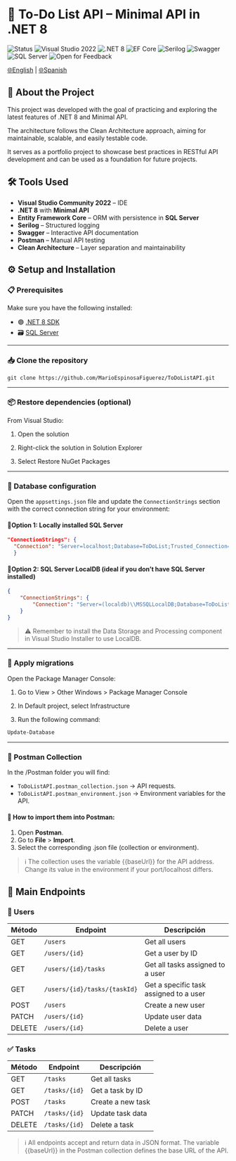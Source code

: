# 📝 To‑Do List API – Minimal API in .NET 8

![Status](https://img.shields.io/badge/Status-🚧%20In%20Progress-yellow?style=flat)
![Visual Studio 2022](https://img.shields.io/badge/Visual%20Studio-2022-blue?style=flat&logo=visual-studio&logoColor=white)
![.NET 8](https://img.shields.io/badge/.NET-8.0-purple?style=flat)
![EF Core](https://img.shields.io/badge/Entity%20Framework-Core-blue)
![Serilog](https://img.shields.io/badge/Logging-Serilog-green)
![Swagger](https://img.shields.io/badge/API%20Docs-Swagger-orange)
![SQL Server](https://img.shields.io/badge/Database-SQL%20Server-lightgrey)
![Open for Feedback](https://img.shields.io/badge/Open_for-Feedback-brightgreen?style=flat)
  
[🌐English](README.en.md) | [🌐Spanish](README.es.md)  

## 📌 About the Project

This project was developed with the goal of practicing and exploring the latest features of .NET 8 and Minimal API.

The architecture follows the Clean Architecture approach, aiming for maintainable, scalable, and easily testable code.

It serves as a portfolio project to showcase best practices in RESTful API development and can be used as a foundation for future projects.

## 🛠 Tools Used

-  **Visual Studio Community 2022** – IDE
-  **.NET 8** with **Minimal API**
-  **Entity Framework Core** – ORM with persistence in **SQL Server**
-  **Serilog** – Structured logging
-  **Swagger** – Interactive API documentation
-  **Postman** – Manual API testing
-  **Clean Architecture** – Layer separation and maintainability

## ⚙️ Setup and Installation

### 📋 Prerequisites

Make sure you have the following installed:

- 🟣 [.NET 8 SDK](https://dotnet.microsoft.com/en-us/download)
- 🗃️ [SQL Server](https://www.microsoft.com/en-us/sql-server/sql-server-downloads)

---

### 📥 Clone the repository

```git
git clone https://github.com/MarioEspinosaFiguerez/ToDoListAPI.git
```

---

### 📦 Restore dependencies (optional)

From Visual Studio:

1. Open the solution

2. Right-click the solution in Solution Explorer

3. Select Restore NuGet Packages
 
---

### 🔧 Database configuration

Open the `appsettings.json` file and update the `ConnectionStrings` section with the correct connection string for your environment:

#### 🔹Option 1: Locally installed SQL Server
```json
"ConnectionStrings": {
  "Connection": "Server=localhost;Database=ToDoList;Trusted_Connection=True;TrustServerCertificate=True;MultipleActiveResultSets=true",
  }
```

#### 🔹Option 2: SQL Server LocalDB (ideal if you don’t have SQL Server installed)
```json
{
	"ConnectionStrings": {
		"Connection": "Server=(localdb)\\MSSQLLocalDB;Database=ToDoList;Trusted_Connection=True;TrustServerCertificate=True;MultipleActiveResultSets=true"
	}
}
```
 
 >⚠️ Remember to install the Data Storage and Processing component in Visual Studio Installer to use LocalDB.

 ---

### 🚀 Apply migrations

Open the Package Manager Console:

1. Go to View > Other Windows > Package Manager Console

2. In Default project, select Infrastructure

3. Run the following command:

```bash
Update-Database
```

---

### 📮 Postman Collection
In the /Postman folder you will find:
- `ToDoListAPI.postman_collection.json` → API requests.
- `ToDoListAPI.postman_environment.json` → Environment variables for the API.

#### 📌 How to import them into Postman:
1. Open **Postman**.  
2. Go to **File** > **Import**.  
3. Select the corresponding .json file (collection or environment).

> ℹ️ The collection uses the variable {{baseUrl}} for the API address.
Change its value in the environment if your port/localhost differs.

## 📑 Main Endpoints

### 👤 Users
| Método | Endpoint                                         | Descripción                              |
|--------|--------------------------------------------------|------------------------------------------|
| GET    | `/users`                                         | Get all users                            |
| GET    | `/users/{id}`                                    | Get a user by ID                         |
| GET    | `/users/{id}/tasks`                              | Get all tasks assigned to a user         |
| GET    | `/users/{id}/tasks/{taskId}`                     | Get a specific task assigned to a user   |
| POST   | `/users`                                         | Create a new user                        |
| PATCH  | `/users/{id}`                                    | Update user data                         |
| DELETE  | `/users/{id}`                                   | Delete a user                            |

### ✅ Tasks
| Método | Endpoint                                         | Descripción                              |
|--------|--------------------------------------------------|------------------------------------------|
| GET    | `/tasks`                                         | Get all tasks                            |
| GET    | `/tasks/{id}`                                    | Get a task by ID                         |
| POST   | `/tasks`                                         | Create a new task                        |
| PATCH  | `/tasks/{id}`                                    | Update task data                         |
| DELETE  | `/tasks/{id}`                                   | Delete a task                            |

> ℹ️ All endpoints accept and return data in JSON format.
The variable {{baseUrl}} in the Postman collection defines the base URL of the API.

